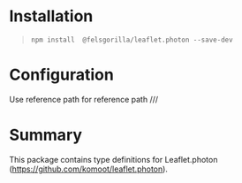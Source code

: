 # Installation
> `npm install  @felsgorilla/leaflet.photon --save-dev` 

# Configuration
Use reference path for reference path
/// <reference path="{yourPathTo}node_modules/@felsgorilla/leaflet.photon/index.d.ts" /> 

# Summary
This package contains type definitions for Leaflet.photon (https://github.com/komoot/leaflet.photon).
